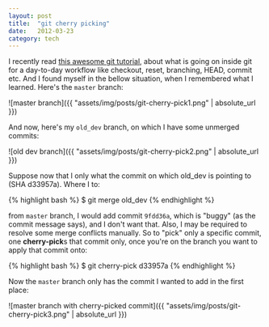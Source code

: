 ```yaml
---
layout: post
title:  "git cherry picking"
date:   2012-03-23
category: tech
---
```


I recently read [this awesome git tutorial](http://gitolite.com/gcs.html), about what is going on inside git for a day-to-day workflow like checkout, reset, branching, HEAD, commit etc. And I found myself in the bellow situation, when I remembered what I learned. Here's the `master` branch:

![master branch]({{ "assets/img/posts/git-cherry-pick1.png" | absolute_url }})

And now, here's my `old_dev` branch, on which I have some unmerged commits:

![old dev branch]({{ "assets/img/posts/git-cherry-pick2.png" | absolute_url }})

Suppose now that I only what the commit on which old_dev is pointing to (SHA d33957a). Where I to:

{% highlight bash %}
$ git merge old_dev
{% endhighlight %}

from `master` branch, I would add commit `9fdd36a`, which is "buggy" (as the commit message says), and I don't want that. Also, I may be required to resolve some merge conflicts manually. So to "pick" only a specific commit, one **cherry-pick**s that commit only, once you're on the branch you want to apply that commit onto:

{% highlight bash %}
$ git cherry-pick d33957a
{% endhighlight %}

Now the `master` branch only has the commit I wanted to add in the first place:

![master branch with cherry-picked commit]({{ "assets/img/posts/git-cherry-pick3.png" | absolute_url }})

